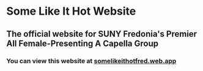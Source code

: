 # Some Like It Hot Website
## The official website for SUNY Fredonia's Premier All Female-Presenting A Capella Group
### You can view this website at [somelikeithotfred.web.app](https://somelikeithotfred.web.app/)
